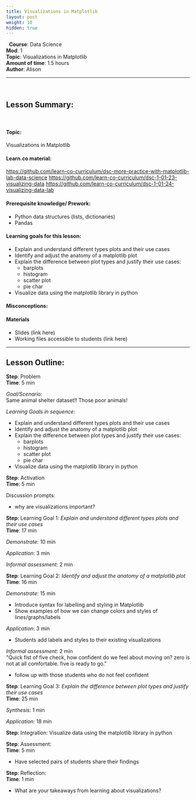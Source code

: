 ```yaml
---
title: Visualizations in Matplotlib
layout: post
weight: 10
hidden: true
---
```

​
​
**Course**: Data Science   <br/>
**Mod**: 1                   <br/>
**Topic**: Visualizations in Matplotlib  <br/>
**Amount of time**: 1.5 hours <br/>
**Author**: Alison
​
​
***
​
## Lesson Summary:
​
#### Topic:
Visualizations in Matplotlib

#### Learn.co material:
https://github.com/learn-co-curriculum/dsc-more-practice-with-matplotlib-lab-data-science
https://github.com/learn-co-curriculum/dsc-1-01-23-visualizing-data
https://github.com/learn-co-curriculum/dsc-1-01-24-visualizing-data-lab

#### Prerequisite knowledge/ Prework:
- Python data structures (lists, dictionaries)
- Pandas

#### Learning goals for this lesson:
- Explain and understand different types plots and their use cases
- Identify and adjust the anatomy of a matplotlib plot
- Explain the difference between plot types and justify their use cases:
  - barplots
  - histogram
  - scatter plot
  -  pie char
- Visualize data using the matplotlib library in python

#### Misconceptions:

#### Materials
- Slides (link here)
- Working files accessible to students (link here)

***

## Lesson Outline:

**Step**: Problem <br/>
**Time**: 5 min

_Goal/Scenario:_<br/>
Same animal shelter dataset!! Those poor animals!

_Learning Goals in sequence:_<br/>
- Explain and understand different types plots and their use cases
- Identify and adjust the anatomy of a matplotlib plot
- Explain the difference between plot types and justify their use cases:
  - barplots
  - histogram
  - scatter plot
  -  pie char
- Visualize data using the matplotlib library in python


**Step**: Activation <br/>
**Time**: 5 min

Discussion prompts:
- why are visualizations important?


**Step**: Learning Goal 1: _Explain and understand different types plots and their use cases_ <br/>
**Time**: 17 min

_Demonstrate_: 10 min <br/>


_Application_: 3 min <br/>


_Informal assessment_: 2 min <br/>


**Step**: Learning Goal 2: _Identify and adjust the anatomy of a matplotlib plot_ <br/>
**Time**: 16 min

_Demonstrate_: 15 min <br/>
- Introduce syntax for labelling and styling in Matplotlib
- Show examples of how we can change colors and styles of lines/graphs/labels

_Application_: 3 min <br/>
- Students add labels and styles to their existing visualizations

_Informal assessment_: 2 min <br/>
"Quick fist of five check, how confident do we feel about moving on? zero is not at all comfortable. five is ready to go."
- follow up with those students who do not feel confident

**Step**: Learning Goal 3: _Explain the difference between plot types and justify their use cases_ <br/>
**Time**: 25 min

_Synthesis_: 1 min <br/>


_Application_: 18 min <br/>


**Step**: Integration: Visualize data using the matplotlib library in python



**Step**: Assessment:  <br/>
**Time**: 5 min<br/>
- Have selected pairs of students share their findings

**Step**: Reflection:  <br/>
**Time**: 1 min <br/>
- What are your takeaways from learning about visualizations?
